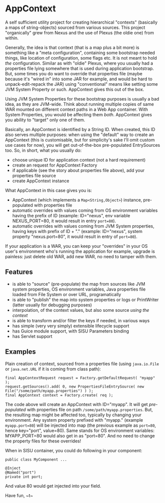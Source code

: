 <!--

    Copyright (c) 2007-2013 Sonatype, Inc. All rights reserved.

    This program is licensed to you under the Apache License Version 2.0,
    and you may not use this file except in compliance with the Apache License Version 2.0.
    You may obtain a copy of the Apache License Version 2.0 at http://www.apache.org/licenses/LICENSE-2.0.

    Unless required by applicable law or agreed to in writing,
    software distributed under the Apache License Version 2.0 is distributed on an
    "AS IS" BASIS, WITHOUT WARRANTIES OR CONDITIONS OF ANY KIND, either express or implied.
    See the Apache License Version 2.0 for the specific language governing permissions and limitations there under.

-->
# AppContext

A self sufficient utility project for creating hierarchical "contexts" (basically a maps of string-objects) sourced from various sources. This project "organically" grew from Nexus and the use of Plexus (the oldie one) from within.

Generally, the idea is that context (that is a map plus a bit more) is something like a "meta configuration", containing some 
bootstrap needed things, like location of configuration, some flags etc. It is not meant to hold _the_ configuration.
Similar as with "oldie" Plexus, where you usually had a properties file lying somewhere that is used during application
bootstrap. But, some times you do want to override that properties file (maybe because it's "wired in" into some JAR for example,
and would be hard to unpack-edit-repack the JAR) using "conventional" means like setting some JVM System Property
or such. AppContext gives this out of the box.

Using JVM System Properties for these bootstrap purposes is usually a bad idea, as they are JVM-wide. Think about running multiple copies of same WAR mounted on different context paths in a Web App container. With System Properties, you would be affecting them _both_. AppContext gives you ability to "target" only one of them.

Basically, an AppContext is identified by a String ID. When created, this ID also serves multiple purposes: when
using the "default" way to create an AppContext (this is customisable, but for simplicity's sake I'll omit 
custom use cases for now), you will get out-of-the-box pre-populated EntrySources too. So, in short, what you usually do:

 * choose unique ID for application context (not a hard requirement)
 * create an request for AppContext Factory
 * if applicable (see the story about properties file above), add your properties file source
 * create AppContext instance

What AppContext in this case gives you is:

 * AppContext (which implements a `Map<String,Object>`) instance, pre-populated with properties file
 * automatic overrides with values coming from OS environment variables having the prefix of ID (example: ID="nexus", env variable NEXUS_PORT=80, it would result in entry `port=80`).
 * automatic overrides with values coming from JVM System properties, having keys with prefix of ID + "."  (example: ID="nexus", system property "nexus.port=80", it would result in entry of `port=80`).

If your application is a WAR, you can keep your "overrides" in your OS user's environment who's running the application for example,
upgrade is painless: just delete old WAR, add new WAR, no need to tamper with them.

## Features

 * is able to "source" (pre-populate) the map from sources like JVM system properties, OS environment variables, Java properties file loaded from File System or over URL, programatically
 * is able to "publish" the map into system properties or logs or PrintWriter (latter usually for debugging purposes)
 * interpolation, of the context values, but also some source _using the context_
 * is able to transform and/or filter the keys if needed, in various ways
 * has simple (very very simply) extensible lifecycle support
 * has Guice module support, with SISU Parameters binding
 * has Servlet support

## Examples

Plain creation of context, sourced from a properties file (using `java.io.File` or `java.net.URL` if it is coming from class path):

```
final AppContextRequest request = Factory.getDefaultRequest( "myapp" );
request.getSources().add( 0, new PropertiesFileEntrySource( new File("/some/path/myapp.properties") ) );
final AppContext context = Factory.create( req );  
```

The code above will create an AppContext with ID="myapp". It will get _pre-populated_ with properties file on
path `/some/path/myapp.properties`. But, the resulting map might be affected too, 
typically by changing your environment. Any system property prefixed with "myapp." 
(example `myapp.port=80`) will be injected into map (the previous example as `port=80`, hence key="port", value=80). 
Same stands for OS environment variables: MYAPP_PORT=80 would also get in as "port=80". And no need to change the
property files for these overrides!

When in SISU container, you could do following in your component:

```
public class MyComponent ...

@Inject
@Named("port")
private int port;
```

And value 80 would get injected into your field.


Have fun, 
~t~

